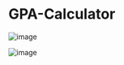 # GPA-Calculator
![image](https://github.com/user-attachments/assets/c982cd0d-c3c0-44ba-9a5d-93d40630dc1b)

![image](https://github.com/user-attachments/assets/9920e304-250f-40c2-8acb-4b1eaa243f77)

